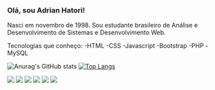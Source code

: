 ### Olá, sou Adrian Hatori!

Nasci em novembro de 1998.
Sou estudante brasileiro de Análise e Desenvolvimento de Sistemas e Desenvolvimento Web.

Tecnologias que conheço:
  -HTML
  -CSS
  -Javascript
  -Bootstrap
  -PHP
  -MySQL


![Anurag's GitHub stats](https://github-readme-stats.vercel.app/api?username=adrianhatori&count_private=true&show_icons=true)
[![Top Langs](https://github-readme-stats.vercel.app/api/top-langs/?username=adrianhatori&layout=compact)](https://github.com/anuraghazra/github-readme-stats)

<!--HTML, CSS, BS, JS, PHP, MYSQL-->
<div>
    <img src="https://cdn.jsdelivr.net/gh/devicons/devicon/icons/html5/html5-original.svg" />
    <img src="https://cdn.jsdelivr.net/gh/devicons/devicon/icons/css3/css3-original.svg" />
    <img src="https://cdn.jsdelivr.net/gh/devicons/devicon/icons/bootstrap/bootstrap-original.svg" />
    <img src="https://cdn.jsdelivr.net/gh/devicons/devicon/icons/javascript/javascript-original.svg" />
    <img src="https://cdn.jsdelivr.net/gh/devicons/devicon/icons/php/php-original.svg" />
    <img src="https://cdn.jsdelivr.net/gh/devicons/devicon/icons/mysql/mysql-original-wordmark.svg" />
</div>
